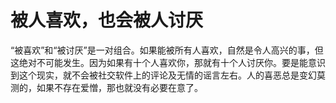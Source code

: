 # 被人喜欢，也会被人讨厌

“被喜欢”和“被讨厌”是一对组合。如果能被所有人喜欢，自然是令人高兴的事，但这绝对不可能发生。因为如果有十个人喜欢你，那就有十个人讨厌你。要是能意识到这个现实，就不会被社交软件上的评论及无情的谣言左右。人的喜恶总是变幻莫测的，如果不存在爱憎，那也就没有必要在意了。
